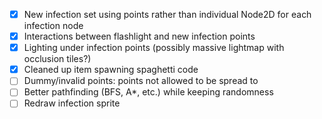 - [x] New infection set using points rather than individual Node2D for each infection node
- [x] Interactions between flashlight and new infection points
- [x] Lighting under infection points (possibly massive lightmap with occlusion tiles?)
- [x] Cleaned up item spawning spaghetti code
- [ ] Dummy/invalid points: points not allowed to be spread to
- [ ] Better pathfinding (BFS, A*, etc.) while keeping randomness
- [ ] Redraw infection sprite
